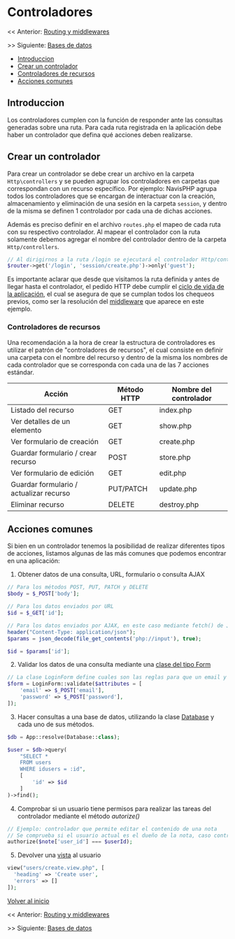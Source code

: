 # Controladores

<< Anterior: [Routing y middlewares](routing_middlewares.md)

\>> Siguiente: [Bases de datos](database.md)

-   [Introduccion](#introduccion)
-   [Crear un controlador](#crear-un-controlador)
-   [Controladores de recursos](#controladores-de-recursos)
-   [Acciones comunes](#acciones-comunes)

## Introduccion

Los controladores cumplen con la función de responder ante las consultas generadas sobre una ruta. Para cada ruta registrada en la aplicación debe haber un controlador que defina qué acciones deben realizarse.

## Crear un controlador

Para crear un controlador se debe crear un archivo en la carpeta `Http\controllers` y se pueden agrupar los controladores en carpetas que correspondan con un recurso específico. Por ejemplo: NavisPHP agrupa todos los controladores que se encargan de interactuar con la creación, almacenamiento y eliminación de una sesión en la carpeta `session`, y dentro de la misma se definen 1 controlador por cada una de dichas acciones.

Además es preciso definir en el archivo `routes.php` el mapeo de cada ruta con su respectivo controlador. Al mapear el controlador con la ruta solamente debemos agregar el nombre del controlador dentro de la carpeta `Http/controllers`.

```php
// Al dirigirnos a la ruta /login se ejecutará el controlador Http/controllers/session/create.php
$router->get('/login', 'session/create.php')->only('guest');
```

Es importante aclarar que desde que visitamos la ruta definida y antes de llegar hasta el controlador, el pedido HTTP debe cumplir el [ciclo de vida de la aplicación](ciclo_vida.md), el cual se asegura de que se cumplan todos los chequeos previos, como ser la resolución del [middleware](routing_middleware.md) que aparece en este ejemplo.

### Controladores de recursos

Una recomendación a la hora de crear la estructura de controladores es utilizar el patrón de "controladores de recursos", el cual consiste en definir una carpeta con el nombre del recurso y dentro de la misma los nombres de cada controlador que se corresponda con cada una de las 7 acciones estándar.

| Acción                                  | Método HTTP | Nombre del controlador |
| --------------------------------------- | ----------- | ---------------------- |
| Listado del recurso                     | GET         | index.php              |
| Ver detalles de un elemento             | GET         | show.php               |
| Ver formulario de creación              | GET         | create.php             |
| Guardar formulario / crear recurso      | POST        | store.php              |
| Ver formulario de edición               | GET         | edit.php               |
| Guardar formulario / actualizar recurso | PUT/PATCH   | update.php             |
| Eliminar recurso                        | DELETE      | destroy.php            |

## Acciones comunes

Si bien en un controlador tenemos la posibilidad de realizar diferentes tipos de acciones, listamos algunas de las más comunes que podemos encontrar en una aplicación:

1. Obtener datos de una consulta, URL, formulario o consulta AJAX

```php
// Para los métodos POST, PUT, PATCH y DELETE
$body = $_POST['body'];

// Para los datos enviados por URL
$id = $_GET['id'];

// Para los datos enviados por AJAX, en este caso mediante fetch() de JS
header("Content-Type: application/json");
$params = json_decode(file_get_contents('php://input'), true);

$id = $params['id'];
```

2. Validar los datos de una consulta mediante una [clase del tipo Form](validaciones.md)

```php
// La clase LoginForm define cuales son las reglas para que un email y una contraseña sean válidas
$form = LoginForm::validate($attributes = [
    'email' => $_POST['email'],
    'password' => $_POST['password'],
]);
```

3. Hacer consultas a una base de datos, utilizando la clase [Database](database.md) y cada uno de sus métodos.

```php
$db = App::resolve(Database::class);

$user = $db->query(
    "SELECT *
    FROM users
    WHERE idusers = :id",
    [
        'id' => $id
    ]
)->find();
```

4. Comprobar si un usuario tiene permisos para realizar las tareas del controlador mediante el método _autorize()_

```php
// Ejemplo: controlador que permite editar el contenido de una nota
// Se comprueba si el usuario actual es el dueño de la nota, caso contrario no debería editarla
authorize($note['user_id'] === $userId);
```

5. Devolver una [vista](vistas.md) al usuario

```php
view("users/create.view.php", [
  'heading' => 'Create user',
  'errors' => []
]);
```

[Volver al inicio](#controladores)

<< Anterior: [Routing y middlewares](routing_middlewares.md)

\>> Siguiente: [Bases de datos](database.md)
